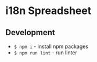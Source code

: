 # i18n Spreadsheet

## Development

- `$ npm i` - install npm packages
- `$ npm run lint` - run linter
